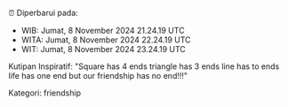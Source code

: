 ⏰ Diperbarui pada:
- WIB: Jumat, 8 November 2024 21.24.19 UTC
- WITA: Jumat, 8 November 2024 22.24.19 UTC
- WIT: Jumat, 8 November 2024 23.24.19 UTC

Kutipan Inspiratif:
"Square has 4 ends triangle has 3 ends line has to ends life has one end but our friendship has no end!!!"


Kategori: friendship


